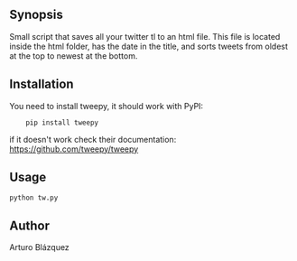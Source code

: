## Synopsis

Small script that saves all your twitter tl to an html file.
This file is located inside the html folder, has the date in the title, and sorts tweets from oldest at the top to newest at the bottom.

## Installation

You need to install tweepy, it should work with PyPI:
```
    pip install tweepy
```
if it doesn't work check their documentation:
    https://github.com/tweepy/tweepy

## Usage

```
python tw.py
```

## Author

Arturo Blázquez
